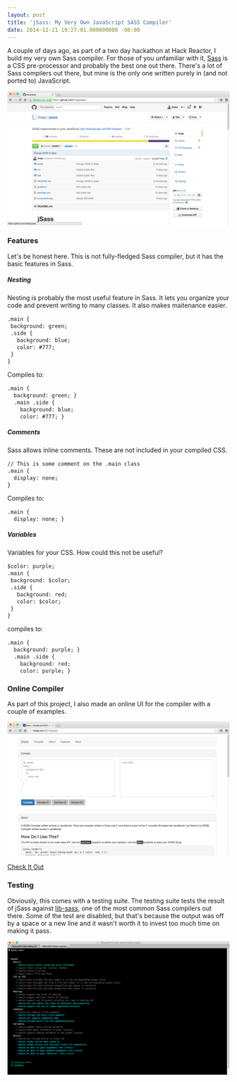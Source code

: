 ```yaml
---
layout: post
title: 'jSass: My Very Own JavaScript SASS Compiler'
date: 2014-12-21 19:27:01.000000000 -08:00
---
```

A couple of days ago, as part of a two day hackathon at Hack Reactor, I build my very own Sass compiler. For those of you unfamiliar with it, [Sass](http://sass-lang.com/) is a CSS pre-processor and probably the best one out there. There's a lot of Sass compilers out there, but mine is the only one written purely in (and not ported to) JavaScript. 

![jSass in GitHub](/assets/images/2014/12/jSass-Github.png)

### Features

Let's be honest here. This is not fully-fledged Sass compiler, but it has the basic features in Sass. 

##### Nesting

Nesting is probably the most useful feature in Sass. It lets you organize your code and prevent writing to many classes. It also makes maitenance easier. 

```
.main {
 background: green;
 .side {
   background: blue;
   color: #777;
 }
}
```
Compiles to:
```
.main {
  background: green; }
  .main .side {
    background: blue;
    color: #777; }

```

##### Comments

Sass allows inline comments. These are not included in your compiled CSS. 

```
// This is some comment on the .main class
.main {
  display: none;
}
```
Compiles to:

```
.main {
  display: none; }
```

##### Variables

Variables for your CSS. How could this not be useful?

```
$color: purple;
.main {
 background: $color;
 .side {
   background: red;
   color: $color;
 }
}
```
compiles to:

```
.main {
  background: purple; }
  .main .side {
    background: red;
    color: purple; }
```

### Online Compiler

As part of this project, I also made an online UI for the compiler with a couple of examples.

![jSass Online Compiler](/assets/images/2014/12/jSass-Online-Compiler.png)

[Check It Out](http://thejsj.com/2014/jsass/)

### Testing

Obviously, this comes with a testing suite. The testing suite tests the result of jSass against [lib-sass](libsass.org), one of the most common Sass compilers out there. Some of the test are disabled, but that's because the output was off by a space or a new line and it wasn't worth it to invest too much time on making it pass.

![Testing of jSass](/assets/images/2014/12/jSass-tests.png)
